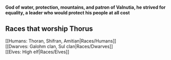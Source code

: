 #### God of water, protection, mountains, and patron of Valnutia, he strived for equality, a leader who would protect his people at all cost  

## Races that worship Thorus  

[[Humans: Thoran, Shifran, Amitian|Races/Humans]]  
[[Dwarves: Galohm clan, Sul clan|Races/Dwarves]]  
[[Elves: High elf|Races/Elves]]

